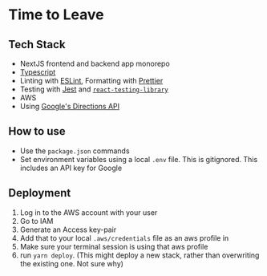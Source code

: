 # Time to Leave

## Tech Stack

- NextJS frontend and backend app monorepo
- [Typescript](https://www.typescriptlang.org/)
- Linting with [ESLint](https://eslint.org/), Formatting with [Prettier](https://prettier.io/)
- Testing with [Jest](https://jestjs.io/) and [`react-testing-library`](https://testing-library.com/docs/react-testing-library/intro)
- AWS
- Using [Google's Directions API](https://developers.google.com/maps/documentation/javascript/directions)

## How to use

- Use the `package.json` commands
- Set environment variables using a local `.env` file. This is gitignored. This includes an API key for Google

## Deployment

1. Log in to the AWS account with your user
2. Go to IAM
3. Generate an Access key-pair
4. Add that to your local `.aws/credentials` file as an aws profile in
5. Make sure your terminal session is using that aws profile
6. run `yarn deploy`. (This might deploy a new stack, rather than overwriting the existing one. Not sure why)
